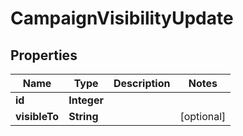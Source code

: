 # CampaignVisibilityUpdate

## Properties
Name | Type | Description | Notes
------------ | ------------- | ------------- | -------------
**id** | **Integer** |  | 
**visibleTo** | **String** |  |  [optional]
